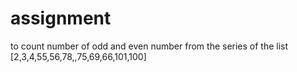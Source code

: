 # assignment 
to count number of odd and even number from the series of the list
[2,3,4,55,56,78,,75,69,66,101,100]
